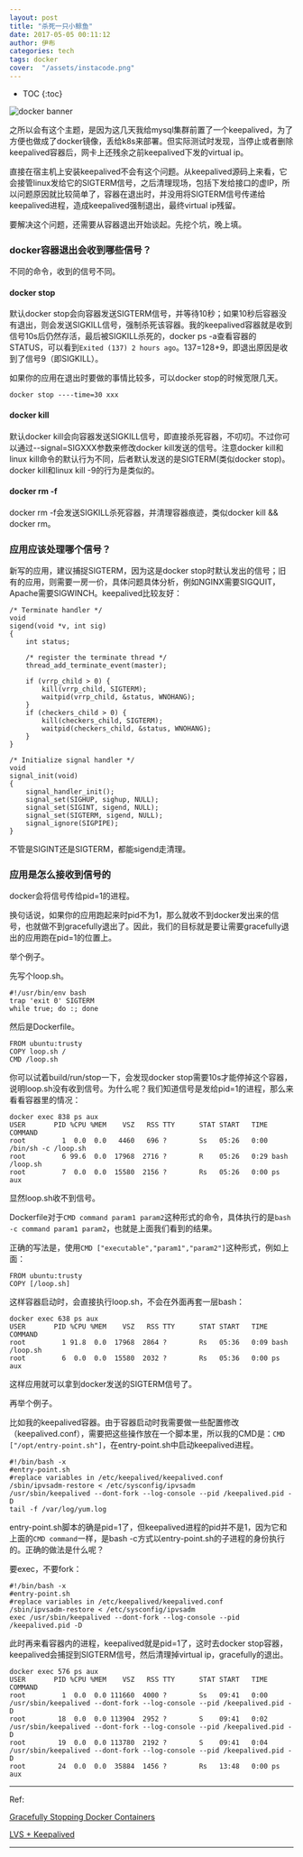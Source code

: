 ```yaml
---
layout: post
title: "杀死一只小鲸鱼"
date: 2017-05-05 00:11:12
author: 伊布
categories: tech
tags: docker
cover:  "/assets/instacode.png"
---
```


* TOC
{:toc}

![docker banner](http://7xir15.com1.z0.glb.clouddn.com/docker-banner2.jpg)

之所以会有这个主题，是因为这几天我给mysql集群前置了一个keepalived，为了方便也做成了docker镜像，丢给k8s来部署。但实际测试时发现，当停止或者删除keepalived容器后，网卡上还残余之前keepalived下发的virtual ip。

直接在宿主机上安装keepalived不会有这个问题。从keepalived源码上来看，它会接管linux发给它的SIGTERM信号，之后清理现场，包括下发给接口的虚IP，所以问题原因就比较简单了，容器在退出时，并没用将SIGTERM信号传递给keepalived进程，造成keepalived强制退出，最终virtual ip残留。

要解决这个问题，还需要从容器退出开始谈起。先挖个坑，晚上填。

### docker容器退出会收到哪些信号？

不同的命令，收到的信号不同。

#### docker stop

默认docker stop会向容器发送SIGTERM信号，并等待10秒；如果10秒后容器没有退出，则会发送SIGKILL信号，强制杀死该容器。我的keepalived容器就是收到信号10s后仍然存活，最后被SIGKILL杀死的，docker ps -a查看容器的STATUS，可以看到```Exited (137) 2 hours ago```。137=128+9，即退出原因是收到了信号9（即SIGKILL）。

如果你的应用在退出时要做的事情比较多，可以docker stop的时候宽限几天。

```
docker stop ----time=30 xxx
```

#### docker kill

默认docker kill会向容器发送SIGKILL信号，即直接杀死容器，不叨叨。不过你可以通过--signal=SIGXXX参数来修改docker kill发送的信号。注意docker kill和linux kill命令的默认行为不同，后者默认发送的是SIGTERM(类似docker stop)。docker kill和linux kill -9的行为是类似的。

#### docker rm -f

docker rm -f会发送SIGKILL杀死容器，并清理容器痕迹，类似docker kill && docker rm。

### 应用应该处理哪个信号？

新写的应用，建议捕捉SIGTERM，因为这是docker stop时默认发出的信号；旧有的应用，则需要一房一价，具体问题具体分析，例如NGINX需要SIGQUIT，Apache需要SIGWINCH。keepalived比较友好：

```
/* Terminate handler */
void
sigend(void *v, int sig)
{
	int status;

	/* register the terminate thread */
	thread_add_terminate_event(master);

	if (vrrp_child > 0) {
		kill(vrrp_child, SIGTERM);
		waitpid(vrrp_child, &status, WNOHANG);
	}
	if (checkers_child > 0) {
		kill(checkers_child, SIGTERM);
		waitpid(checkers_child, &status, WNOHANG);
	}
}

/* Initialize signal handler */
void
signal_init(void)
{
	signal_handler_init();
	signal_set(SIGHUP, sighup, NULL);
	signal_set(SIGINT, sigend, NULL);
	signal_set(SIGTERM, sigend, NULL);
	signal_ignore(SIGPIPE);
}
```

不管是SIGINT还是SIGTERM，都能sigend走清理。

### 应用是怎么接收到信号的

docker会将信号传给pid=1的进程。

换句话说，如果你的应用跑起来时pid不为1，那么就收不到docker发出来的信号，也就做不到gracefully退出了。因此，我们的目标就是要让需要gracefully退出的应用跑在pid=1的位置上。

举个例子。

先写个loop.sh。

```
#!/usr/bin/env bash
trap 'exit 0' SIGTERM
while true; do :; done
```

然后是Dockerfile。

```
FROM ubuntu:trusty
COPY loop.sh /
CMD /loop.sh
```

你可以试着build/run/stop一下，会发现docker stop需要10s才能停掉这个容器，说明loop.sh没有收到信号。为什么呢？我们知道信号是发给pid=1的进程，那么来看看容器里的情况：

```
docker exec 838 ps aux
USER       PID %CPU %MEM    VSZ   RSS TTY      STAT START   TIME COMMAND
root         1  0.0  0.0   4460   696 ?        Ss   05:26   0:00 /bin/sh -c /loop.sh
root         6 99.6  0.0  17968  2716 ?        R    05:26   0:29 bash /loop.sh
root         7  0.0  0.0  15580  2156 ?        Rs   05:26   0:00 ps aux
```

显然loop.sh收不到信号。

Dockerfile对于```CMD command param1 param2```这种形式的命令，具体执行的是```bash -c command param1 param2```，也就是上面我们看到的结果。

正确的写法是，使用```CMD ["executable","param1","param2"]```这种形式，例如上面：

```
FROM ubuntu:trusty
COPY [/loop.sh]
```

这样容器启动时，会直接执行loop.sh，不会在外面再套一层bash：

```
docker exec 638 ps aux
USER       PID %CPU %MEM    VSZ   RSS TTY      STAT START   TIME COMMAND
root         1 91.8  0.0  17968  2864 ?        Rs   05:36   0:09 bash /loop.sh
root         6  0.0  0.0  15580  2032 ?        Rs   05:36   0:00 ps aux
```

这样应用就可以拿到docker发送的SIGTERM信号了。

再举个例子。

比如我的keepalived容器。由于容器启动时我需要做一些配置修改（keepalived.conf），需要把这些操作放在一个脚本里，所以我的CMD是：```CMD ["/opt/entry-point.sh"]```，在entry-point.sh中启动keepalived进程。

```
#!/bin/bash -x
#entry-point.sh
#replace variables in /etc/keepalived/keepalived.conf
/sbin/ipvsadm-restore < /etc/sysconfig/ipvsadm
/usr/sbin/keepalived --dont-fork --log-console --pid /keepalived.pid -D
tail -f /var/log/yum.log
```

entry-point.sh脚本的确是pid=1了，但keepalived进程的pid并不是1，因为它和上面的```CMD command```一样，是bash -c方式以entry-point.sh的子进程的身份执行的。正确的做法是什么呢？

要exec，不要fork：

```
#!/bin/bash -x
#entry-point.sh
#replace variables in /etc/keepalived/keepalived.conf
/sbin/ipvsadm-restore < /etc/sysconfig/ipvsadm
exec /usr/sbin/keepalived --dont-fork --log-console --pid /keepalived.pid -D
```

此时再来看容器内的进程，keepalived就是pid=1了，这时去docker stop容器，keepalived会捕捉到SIGTERM信号，然后清理掉virtual ip，gracefully的退出。

```
docker exec 576 ps aux
USER       PID %CPU %MEM    VSZ   RSS TTY      STAT START   TIME COMMAND
root         1  0.0  0.0 111660  4000 ?        Ss   09:41   0:00 /usr/sbin/keepalived --dont-fork --log-console --pid /keepalived.pid -D
root        18  0.0  0.0 113904  2952 ?        S    09:41   0:02 /usr/sbin/keepalived --dont-fork --log-console --pid /keepalived.pid -D
root        19  0.0  0.0 113780  2192 ?        S    09:41   0:04 /usr/sbin/keepalived --dont-fork --log-console --pid /keepalived.pid -D
root        24  0.0  0.0  35884  1456 ?        Rs   13:48   0:00 ps aux
```




---
Ref:

[Gracefully Stopping Docker Containers](https://www.ctl.io/developers/blog/post/gracefully-stopping-docker-containers/)

[LVS + Keepalived](https://www.server-world.info/en/note?os=CentOS_7&p=lvs&f=2)

---
